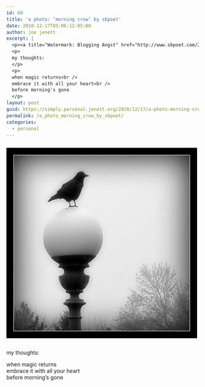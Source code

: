```yaml
---
id: 60
title: 'a photo: ‘morning crow’ by sbpoet'
date: 2010-12-17T05:06:12-05:00
author: joe jenett
excerpt: |
  <p><a title="Watermark: Blogging Angst" href="http://www.sbpoet.com/2010/12/blogging-angst.html"><img src="../images/morning_crow_by_sbpoet.jpg" style="border:none;margin:12px 0;" alt="'morning crow' by sbpoet" /></a></p>
  <p>
  my thoughts:
  </p>
  <p>
  when magic returns<br />
  embrace it with all your heart<br />
  before morning's gone
  </p>
layout: post
guid: https://simply.personal.jenett.org/2010/12/17/a-photo-morning-crow-by-sbpoet/
permalink: /a_photo_morning_crow_by_sbpoet/
categories:
  - personal
---
```

[<img src="../images/morning_crow_by_sbpoet.jpg" style="border:none;margin:12px 0;" alt="'morning crow' by sbpoet" />](http://www.sbpoet.com/2010/12/blogging-angst.html "Watermark: Blogging Angst")

my thoughts: 

when magic returns  
embrace it with all your heart  
before morning’s gone